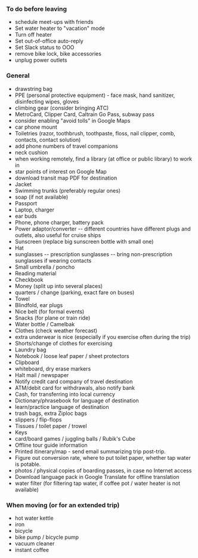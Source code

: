 ### To do before leaving

- schedule meet-ups with friends
- Set water heater to "vacation" mode
- Turn off heater
- Set out-of-office auto-reply
- Set Slack status to OOO
- remove bike lock, bike accessories
- unplug power outlets


### General

- drawstring bag
- PPE (personal protective equipment) - face mask, hand sanitizer, disinfecting wipes, gloves
- climbing gear (consider bringing ATC)
- MetroCard, Clipper Card, Caltrain Go Pass, subway pass
- consider enabling "avoid tolls" in Google Maps
- car phone mount
- Toiletries (razor, toothbrush, toothpaste, floss, nail clipper, comb, contacts, contact solution)
- add phone numbers of travel companions
- neck cushion
- when working remotely, find a library (at office or public library) to work in
- star points of interest on Google Map
- download transit map PDF for destination
- Jacket
- Swimming trunks (preferably regular ones)
- soap (if not available)
- Passport
- Laptop, charger
- ear buds
- Phone, phone charger, battery pack
- Power adaptor/converter -- different countries have different plugs and outlets, also useful for cruise ships
- Sunscreen (replace big sunscreen bottle with small one)
- Hat
- sunglasses
-- prescription sunglasses
-- bring non-prescription sunglasses if wearing contacts
- Small umbrella / poncho
- Reading material
- Checkbook
- Money (split up into several places)
- quarters / change (parking, exact fare on buses)
- Towel
- Blindfold, ear plugs
- Nice belt (for formal events)
- Snacks (for plane or train ride)
- Water bottle / Camelbak
- Clothes (check weather forecast)
- extra underwear is nice (especially if you exercise often during the trip)
- Shorts/change of clothes for exercising
- Laundry bag
- Notebook / loose leaf paper / sheet protectors
- Clipboard
- whiteboard, dry erase markers
- Halt mail / newspaper
- Notify credit card company of travel destination
- ATM/debit card for withdrawals, also notify bank
- Cash, for transferring into local currency
- Dictionary/phrasebook for language of destination
- learn/practice language of destination
- trash bags, extra Ziploc bags
- slippers / flip-flops
- Tissues / toilet paper / trowel
- Keys
- card/board games / juggling balls / Rubik's Cube
- Offline tour guide information
- Printed itinerary/map - send email summarizing trip post-trip.
- Figure out conversion rate, where to put toilet paper, whether tap water is potable.
- photos / physical copies of boarding passes, in case no Internet access
- Download language pack in Google Translate for offline translation
- water filter (for filtering tap water, if coffee pot / water heater is not available)


### When moving (or for an extended trip)

- hot water kettle
- iron
- bicycle
- bike pump / bicycle pump
- vacuum cleaner
- instant coffee